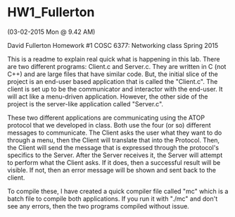 # HW1_Fullerton
(03-02-2015 Mon @ 9.42 AM) 

David Fullerton
Homework #1
COSC 6377:  Networking class
Spring 2015

This is a readme to explain real quick what is happening in this lab.
There are two different programs:  Client.c and Server.c.  They are
written in C (not C++) and are large files that have similar code.
But, the initial slice of the project is an end-user based application 
that is called the "Client.c".  The client is set up to be the 
communicator and interactor with the end-user.  It will act like a 
menu-driven application.  However, the other side of the project
is the server-like application called "Server.c".

These two different applications are communicating using the 
ATOP protocol that we developed in class.  Both use the four
(or so) different messages to communicate.  The Client asks
the user what they want to do through a menu, then the Client
will translate that into the Protocol.  Then, the Client will
send the message that is expressed through the protocol's
specifics to the Server.  After the Server receives it, the 
Server will attempt to perform what the Client asks.  If it
does, then a successful result will be visible.  If not, then
an error message will be shown and sent back to the client.

To compile these, I have created a quick compiler file called
"mc" which is a batch file to compile both applications.  If you
run it with "./mc" and don't see any errors, then the two programs
compiled without issue.


